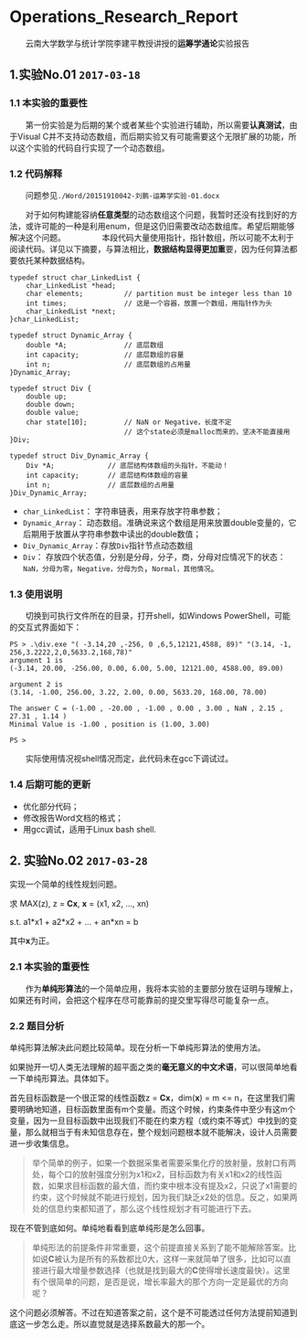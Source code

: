 # Operations_Research_Report

　　云南大学数学与统计学院李建平教授讲授的**运筹学通论**实验报告
	
## 1.实验No.01 ```2017-03-18```

### 1.1 本实验的重要性
　　第一份实验是为后期的某个或者某些个实验进行辅助，所以需要**认真测试**，由于Visual C并不支持动态数组，而后期实验又有可能需要这个无限扩展的功能，所以这个实验的代码自行实现了一个动态数组。

### 1.2 代码解释

　　问题参见```./Word/20151910042-刘鹏-运筹学实验-01.docx```

　　对于如何构建能容纳**任意类型**的动态数组这个问题，我暂时还没有找到好的方法，或许可能的一种是利用enum，但是这仍旧需要改动态数组库。希望后期能够解决这个问题。
　　
　　本段代码大量使用指针，指针数组，所以可能不太利于阅读代码。详见以下摘要，与算法相比，**数据结构显得更加重**要，因为任何算法都要依托某种数据结构。
``` 
typedef struct char_LinkedList {
    char_LinkedList *head;
    char elements;			// partition must be integer less than 10
    int times;				// 这是一个容器，放置一个数组，用指针作为头
    char_LinkedList *next;
}char_LinkedList;

typedef struct Dynamic_Array {
    double *A;				// 底层数组
    int capacity;			// 底层数组的容量
    int n;                  // 底层数组的占用量
}Dynamic_Array;

typedef struct Div {
    double up;
    double down;
    double value;
    char state[10];         // NaN or Negative，长度不定
                            // 这个state必须是malloc而来的，坚决不能直接用
}Div;

typedef struct Div_Dynamic_Array {
    Div *A;             // 底层结构体数组的头指针，不能动！
    int capacity;       // 底层结构体数组的容量
    int n;              // 底层数组的占用量
}Div_Dynamic_Array;
```
 - ```char_LinkedList```： 字符串链表，用来存放字符串参数；
 - ```Dynamic_Array```： 动态数组。准确说来这个数组是用来放置double变量的，它后期用于放置从字符串参数中读出的double数值；
 - ```Div_Dynamic_Array```：存放```Div```指针节点动态数组
 - ```Div```： 存放四个状态值，分别是分母，分子，商，分母对应情况下的状态：```NaN，分母为零```，```Negative，分母为负```，```Normal，其他情况```。

### 1.3 使用说明

　　切换到可执行文件所在的目录，打开shell，如Windows PowerShell，可能的交互式界面如下：

```
PS > .\div.exe "( -3.14,20 ,-256, 0 ,6,5,12121,4588, 89)" "(3.14, -1, 256,3.2222,2,0,5633.2,168,78)"
argument 1 is
(-3.14, 20.00, -256.00, 0.00, 6.00, 5.00, 12121.00, 4588.00, 89.00)

argument 2 is
(3.14, -1.00, 256.00, 3.22, 2.00, 0.00, 5633.20, 168.00, 78.00)

The answer C = (-1.00 , -20.00 , -1.00 , 0.00 , 3.00 , NaN , 2.15 , 27.31 , 1.14 )
Minimal Value is -1.00 , position is (1.00, 3.00)

PS >
```

　　实际使用情况视shell情况而定，此代码未在gcc下调试过。

### 1.4 后期可能的更新

- 优化部分代码；
- 修改报告Word文档的格式；
- 用gcc调试，适用于Linux bash shell.

## 2. 实验No.02 ```2017-03-28```

实现一个简单的线性规划问题。

求 MAX(z), z = **Cx**, **x** = (x1, x2, ..., xn)

s.t. a1\*x1 + a2\*x2 + ... + an\*xn = b

其中**x**为正。

### 2.1 本实验的重要性

　　作为**单纯形算法**的一个简单应用，我将本实验的主要部分放在证明与理解上，如果还有时间，会把这个程序在尽可能靠前的提交里写得尽可能复杂一点。

### 2.2 题目分析

单纯形算法解决此问题比较简单。现在分析一下单纯形算法的使用方法。

如果抛开一切人类无法理解的超平面之类的**毫无意义的中文术语**，可以很简单地看一下单纯形算法。具体如下。

首先目标函数是一个很正常的线性函数z = **Cx**，dim(**x**) = m <= n，在这里我们需要明确地知道，目标函数里面有m个变量。而这个时候，约束条件中至少有这m个变量，因为一旦目标函数中出现我们不能在约束方程（或约束不等式）中找到的变量，那么就相当于有未知信息存在，整个规划问题根本就不能解决，设计人员需要进一步收集信息。

> 举个简单的例子，如果一个数据采集者需要采集化疗的放射量，放射口有两处，每个口的放射强度分别为x1和x2，目标函数为有关x1和x2的线性函数，如果求目标函数的最大值，而约束中根本没有提及x2，只说了x1需要的约束，这个时候就不能进行规划，因为我们缺乏x2处的信息。反之，如果两处的信息约束都知道了，那么这个线性规划才有可能进行下去。

现在不管到底如何。单纯地看看到底单纯形是怎么回事。

> 单纯形法的前提条件非常重要，这个前提直接关系到了能不能解除答案。比如说**C**被认为是所有的系数都比0大，这样一来就简单了很多，比如可以直接进行最大增量参数选择（也就是找到最大的**C**使得增长速度最快）。这里有个很简单的问题，是否是说，增长率最大的那个方向一定是最优的方向呢？

这个问题必须解答。不过在知道答案之前，这个是不可能透过任何方法提前知道到底这一步怎么走。所以直觉就是选择系数最大的那一个。